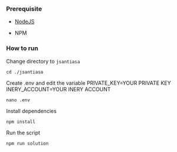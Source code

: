 ### Prerequisite

- [NodeJS](https://nodejs.org/en/)

- NPM



### How to run

Change directory to ```jsantiasa```

```shell
cd ./jsantiasa
```

Create .env and edit the variable
PRIVATE_KEY=YOUR PRIVATE KEY
INERY_ACCOUNT=YOUR INERY ACCOUNT

```shell
nano .env
```

Install dependencies

```shell
npm install
```

Run the script

```
npm run solution
```

